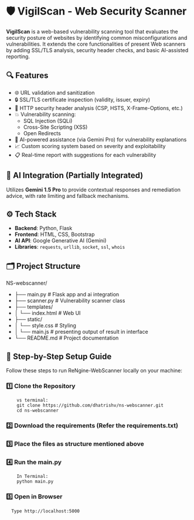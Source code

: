 # 🛡️ VigilScan - Web Security Scanner

**VigilScan** is a web-based vulnerability scanning tool that evaluates the security posture of websites by identifying common misconfigurations and vulnerabilities. It extends the core functionalities of present Web scanners by adding SSL/TLS analysis, security header checks, and basic AI-assisted reporting.

## 🔍 Features

- 🌐 URL validation and sanitization
- 🔒 SSL/TLS certificate inspection (validity, issuer, expiry)
- 🧾 HTTP security header analysis (CSP, HSTS, X-Frame-Options, etc.)
- 💥 Vulnerability scanning:
  - SQL Injection (SQLi)
  - Cross-Site Scripting (XSS)
  - Open Redirects
- 🧠 AI-powered assistance (via Gemini Pro) for vulnerability explanations
- 📈 Custom scoring system based on severity and exploitability
- 📋 Real-time report with suggestions for each vulnerability

## 🧠 AI Integration (Partially Integrated)

Utilizes **Gemini 1.5 Pro** to provide contextual responses and remediation advice, with rate limiting and fallback mechanisms.

## ⚙️ Tech Stack

- **Backend**: Python, Flask
- **Frontend**: HTML, CSS, Bootstrap
- **AI API**: Google Generative AI (Gemini)
- **Libraries**: `requests`, `urllib`, `socket`, `ssl`, `whois`

## 🗂️ Project Structure

NS-webscanner/
- ├── main.py # Flask app and ai integration
- ├── scanner.py # Vulnerability scanner class
- ├── templates/
- │ └── index.html # Web UI
- ├── static/
- │ └── style.css # Styling 
- │ └──  main.js # presenting output of result in interface
- └── README.md # Project documentation


## 📝 Step-by-Step Setup Guide

Follow these steps to run ReNgine-WebScanner locally on your machine:
### 1️⃣ Clone the Repository
        vs terminal:
        git clone https://github.com/dhatrishv/ns-webscanner.git
        cd ns-webscanner
        
### 2️⃣ Download the requirements (Refer the requirements.txt)
### 3️⃣ Place the files as structure mentioned above
### 4️⃣ Run the main.py
        In Terminal:
        python main.py
        
### 5️⃣ Open in Browser
      Type http://localhost:5000




 


